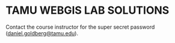 # TAMU WEBGIS LAB SOLUTIONS
>
Contact the course instructor for the super secret password (daniel.goldberg@tamu.edu).